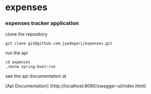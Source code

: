 # expenses
### expenses tracker application


clone the repository

```
git clone git@github.com:jyadegari/expenses.git
```

run the api

```commandline
cd expenses  
./mvnw spring-boot:run
```

see the api documentation at 

[Api Documentation] (http://localhost:8080/swagger-ui/index.html)